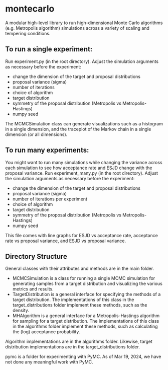 # montecarlo
A modular high-level library to run high-dimensional Monte Carlo algorithms (e.g. Metropolis algorithm) simulations across a variety of scaling and tempering conditions.

## To run a single experiment:
Run experiment.py (in the root directory). Adjust the simulation arguments as necessary before the experiment: 
- change the dimension of the target and proposal distributions
- proposal variance (sigma)
- number of iterations
- choice of algorithm
- target distribution
- symmetry of the proposal distribution (Metropolis vs Metropolis-Hastings)
- numpy seed

The MCMCSimulation class can generate visualizations such as a histogram in a single dimension, and the traceplot of the Markov chain in a single dimension (or all dimensions).

## To run many experiments:
You might want to run many simulations while changing the variance across each simulation to see how acceptance rate and ESJD change with the proposal variance.
Run experiment_many.py (in the root directory). Adjust the simulation arguments as necessary before the experiment: 
- change the dimension of the target and proposal distributions
- proposal variance (sigma)
- number of iterations per experiment
- choice of algorithm
- target distribution
- symmetry of the proposal distribution (Metropolis vs Metropolis-Hastings)
- numpy seed

This file comes with line graphs for ESJD vs acceptance rate, acceptance rate vs proposal variance, and ESJD vs proposal variance.

## Directory Structure
General classes with their attributes and methods are in the main folder. 
- MCMCSimulation is a class for running a single MCMC simulation for generating samples from a target distribution and visualizing the various metrics and results.
- TargetDistribution is a general interface for specifying the methods of a target distribution. The implementations of this class in the target_distributions folder implement these methods, such as the density.
- MHAlgorithm is a general interface for a Metropolis-Hastings algorithm for sampling for a target distribution.  The implementations of this class in the algorithms folder implement these methods, such as calculating the (log) acceptance probability.

Algorithm implementations are in the algorithms folder. Likewise, target distribution implementations are in the target_distributions folder.

pymc is a folder for experimenting with PyMC. As of Mar 19, 2024, we have not done any meaningful work with PyMC.
